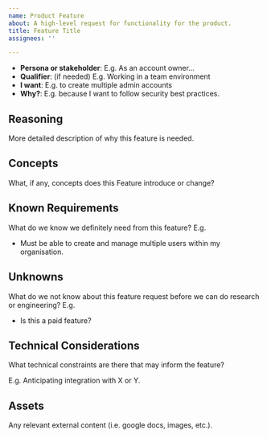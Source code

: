 ```yaml
---
name: Product Feature
about: A high-level request for functionality for the product.
title: Feature Title
assignees: ''

---
```


- **Persona or stakeholder**: E.g. As an account owner...
- **Qualifier**: (if needed) E.g. Working in a team environment
- **I want**: E.g. to create multiple admin accounts
- **Why?**: E.g. because I want to follow security best practices.

## Reasoning

More detailed description of why this feature is needed.

## Concepts

What, if any, concepts does this Feature introduce or change?

## Known Requirements

What do we know we definitely need from this feature? E.g.

- Must be able to create and manage multiple users within my organisation.

## Unknowns

What do we not know about this feature request before we can do research or engineering? E.g.

- Is this a paid feature?

## Technical Considerations

What technical constraints are there that may inform the feature?

E.g. Anticipating integration with X or Y.

## Assets

Any relevant external content (i.e. google docs, images, etc.).
